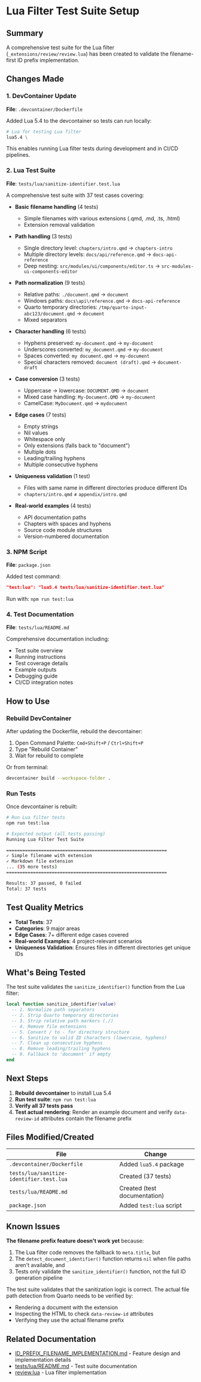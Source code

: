 # Lua Filter Test Suite Setup

## Summary

A comprehensive test suite for the Lua filter (`_extensions/review/review.lua`) has been created to validate the filename-first ID prefix implementation.

## Changes Made

### 1. DevContainer Update

**File**: `.devcontainer/Dockerfile`

Added Lua 5.4 to the devcontainer so tests can run locally:

```dockerfile
# Lua for testing Lua filter
lua5.4 \
```

This enables running Lua filter tests during development and in CI/CD pipelines.

### 2. Lua Test Suite

**File**: `tests/lua/sanitize-identifier.test.lua`

A comprehensive test suite with 37 test cases covering:

- **Basic filename handling** (4 tests)
  - Simple filenames with various extensions (.qmd, .md, .ts, .html)
  - Extension removal validation

- **Path handling** (3 tests)
  - Single directory level: `chapters/intro.qmd` → `chapters-intro`
  - Multiple directory levels: `docs/api/reference.qmd` → `docs-api-reference`
  - Deep nesting: `src/modules/ui/components/editor.ts` → `src-modules-ui-components-editor`

- **Path normalization** (9 tests)
  - Relative paths: `./document.qmd` → `document`
  - Windows paths: `docs\api\reference.qmd` → `docs-api-reference`
  - Quarto temporary directories: `/tmp/quarto-input-abc123/document.qmd` → `document`
  - Mixed separators

- **Character handling** (6 tests)
  - Hyphens preserved: `my-document.qmd` → `my-document`
  - Underscores converted: `my_document.qmd` → `my-document`
  - Spaces converted: `my document.qmd` → `my-document`
  - Special characters removed: `document (draft).qmd` → `document-draft`

- **Case conversion** (3 tests)
  - Uppercase → lowercase: `DOCUMENT.QMD` → `document`
  - Mixed case handling: `My-Document.QMD` → `my-document`
  - CamelCase: `MyDocument.qmd` → `mydocument`

- **Edge cases** (7 tests)
  - Empty strings
  - Nil values
  - Whitespace only
  - Only extensions (falls back to "document")
  - Multiple dots
  - Leading/trailing hyphens
  - Multiple consecutive hyphens

- **Uniqueness validation** (1 test)
  - Files with same name in different directories produce different IDs
  - `chapters/intro.qmd` ≠ `appendix/intro.qmd`

- **Real-world examples** (4 tests)
  - API documentation paths
  - Chapters with spaces and hyphens
  - Source code module structures
  - Version-numbered documentation

### 3. NPM Script

**File**: `package.json`

Added test command:

```json
"test:lua": "lua5.4 tests/lua/sanitize-identifier.test.lua"
```

Run with: `npm run test:lua`

### 4. Test Documentation

**File**: `tests/lua/README.md`

Comprehensive documentation including:
- Test suite overview
- Running instructions
- Test coverage details
- Example outputs
- Debugging guide
- CI/CD integration notes

## How to Use

### Rebuild DevContainer

After updating the Dockerfile, rebuild the devcontainer:

1. Open Command Palette: `Cmd+Shift+P` / `Ctrl+Shift+P`
2. Type "Rebuild Container"
3. Wait for rebuild to complete

Or from terminal:
```bash
devcontainer build --workspace-folder .
```

### Run Tests

Once devcontainer is rebuilt:

```bash
# Run Lua filter tests
npm run test:lua

# Expected output (all tests passing)
Running Lua Filter Test Suite

============================================================
✓ Simple filename with extension
✓ Markdown file extension
... (35 more tests)
============================================================

Results: 37 passed, 0 failed
Total: 37 tests
```

## Test Quality Metrics

- **Total Tests**: 37
- **Categories**: 9 major areas
- **Edge Cases**: 7+ different edge cases covered
- **Real-world Examples**: 4 project-relevant scenarios
- **Uniqueness Validation**: Ensures files in different directories get unique IDs

## What's Being Tested

The test suite validates the `sanitize_identifier()` function from the Lua filter:

```lua
local function sanitize_identifier(value)
  -- 1. Normalize path separators
  -- 2. Strip Quarto temporary directories
  -- 3. Strip relative path markers (./)
  -- 4. Remove file extensions
  -- 5. Convert / to - for directory structure
  -- 6. Sanitize to valid ID characters (lowercase, hyphens)
  -- 7. Clean up consecutive hyphens
  -- 8. Remove leading/trailing hyphens
  -- 9. Fallback to 'document' if empty
end
```

## Next Steps

1. **Rebuild devcontainer** to install Lua 5.4
2. **Run test suite**: `npm run test:lua`
3. **Verify all 37 tests pass**
4. **Test actual rendering**: Render an example document and verify `data-review-id` attributes contain the filename prefix

## Files Modified/Created

| File | Change |
|------|--------|
| `.devcontainer/Dockerfile` | Added `lua5.4` package |
| `tests/lua/sanitize-identifier.test.lua` | Created (37 tests) |
| `tests/lua/README.md` | Created (test documentation) |
| `package.json` | Added `test:lua` script |

## Known Issues

**The filename prefix feature doesn't work yet** because:

1. The Lua filter code removes the fallback to `meta.title`, but
2. The `detect_document_identifier()` function returns `nil` when file paths aren't available, and
3. Tests only validate the `sanitize_identifier()` function, not the full ID generation pipeline

The test suite validates that the sanitization logic is correct. The actual file path detection from Quarto needs to be verified by:
- Rendering a document with the extension
- Inspecting the HTML to check `data-review-id` attributes
- Verifying they use the actual filename prefix

## Related Documentation

- [ID_PREFIX_FILENAME_IMPLEMENTATION.md](./ID_PREFIX_FILENAME_IMPLEMENTATION.md) - Feature design and implementation details
- [tests/lua/README.md](../../tests/lua/README.md) - Test suite documentation
- [review.lua](../../_extensions/review/review.lua) - Lua filter implementation
